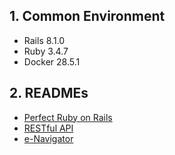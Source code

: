 ## 1. Common Environment

- Rails 8.1.0
- Ruby 3.4.7
- Docker 28.5.1

## 2. READMEs

- [Perfect Ruby on Rails](./perfect-ruby-on-rails/README.md)
- [RESTful API](./restful-api/README.md)
- [e-Navigator](./e-navigator/README.md)
